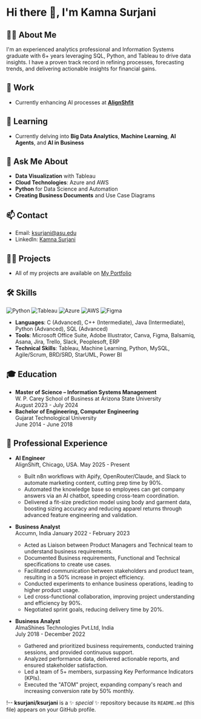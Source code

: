 
# Hi there 👋, I'm Kamna Surjani

## 👩‍💼 About Me
I'm an experienced analytics professional and Information Systems graduate with 6+ years leveraging SQL, Python, and Tableau to drive data insights. I have a proven track record in refining processes, forecasting trends, and delivering actionable insights for financial gains.

## 🔭 Work
- Currently enhancing AI processes at **[AlignShfit]((https://alignshift.com/)/)**

## 🌱 Learning
- Currently delving into **Big Data Analytics**, **Machine Learning**, **AI Agents**, and **AI in Business**

## 💬 Ask Me About
- **Data Visualization** with Tableau
- **Cloud Technologies**: Azure and AWS
- **Python** for Data Science and Automation
- **Creating Business Documents** and Use Case Diagrams

## 📫 Contact
- Email: ksurjani@asu.edu
- LinkedIn: [Kamna Surjani](https://www.linkedin.com/in/kamna-surjani-24698a157/)

## 👨‍💻 Projects
- All of my projects are available on [My Portfolio](https://example-portfolio-link.com)


## 🛠 Skills
![Python](https://img.shields.io/badge/Python-3776AB?style=for-the-badge&logo=python&logoColor=white)
![Tableau](https://img.shields.io/badge/Tableau-E97627?style=for-the-badge&logo=tableau&logoColor=white)
![Azure](https://img.shields.io/badge/Microsoft%20Azure-0089D6?style=for-the-badge&logo=microsoft-azure&logoColor=white)
![AWS](https://img.shields.io/badge/Amazon%20AWS-232F3E?style=for-the-badge&logo=amazon-aws&logoColor=white)
![Figma](https://img.shields.io/badge/Figma-F24E1E?style=for-the-badge&logo=figma&logoColor=white)

- **Languages**: C (Advanced), C++ (Intermediate), Java (Intermediate), Python (Advanced), SQL (Advanced)
- **Tools**: Microsoft Office Suite, Adobe Illustrator, Canva, Figma, Balsamiq, Asana, Jira, Trello, Slack, Peoplesoft, ERP
- **Technical Skills**: Tableau, Machine Learning, Python, MySQL, Agile/Scrum, BRD/SRD, StarUML, Power BI

## 🎓 Education
- **Master of Science – Information Systems Management**  
  W. P. Carey School of Business at Arizona State University  
  August 2023 - July 2024
- **Bachelor of Engineering, Computer Engineering**  
  Gujarat Technological University  
  June 2014 - June 2018

## 💼 Professional Experience
- **AI Engineer**  
  AlignShift, Chicago, USA.
  May 2025 - Present
  - Built n8n workflows with Apify, OpenRouter/Claude, and Slack to automate marketing content, cutting prep time by 90%.
  - Automated the knowledge base so employees can get company answers via an AI chatbot, speeding cross-team coordination.
  - Delivered a fit-size prediction model using body and garment data, boosting sizing accuracy and reducing apparel returns through advanced feature engineering
    and validation.

 
- **Business Analyst**  
  Accumn, India
  January 2022 - February 2023  
  - Acted as Liaison between Product Managers and Technical team to understand business requirements.
  - Documented Business requirements, Functional and Technical specifications to create use cases.
  - Facilitated communication between stakeholders and product team, resulting in a 50% increase in project efficiency.
  - Conducted experiments to enhance business operations, leading to higher product usage.
  - Led cross-functional collaboration, improving project understanding and efficiency by 90%.
  - Negotiated sprint goals, reducing delivery time by 20%.

- **Business Analyst**  
  AlmaShines Technologies Pvt.Ltd, India  
  July 2018 - December 2022  
  - Gathered and prioritized business requirements, conducted training sessions, and provided continuous support.
  - Analyzed performance data, delivered actionable reports, and ensured stakeholder satisfaction.
  - Led a team of 5+ members, surpassing Key Performance Indicators (KPIs).
  - Executed the "ATOM" project, expanding company's reach and increasing conversion rate by 50% monthly.

!--
**ksurjani/ksurjani** is a ✨ _special_ ✨ repository because its `README.md` (this file) appears on your GitHub profile.

